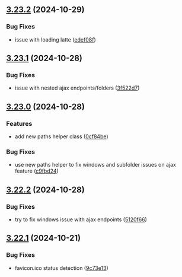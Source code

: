 ## [3.23.2](https://github.com/baumrock/RockFrontend/compare/v3.23.1...v3.23.2) (2024-10-29)


### Bug Fixes

* issue with loading latte ([edef08f](https://github.com/baumrock/RockFrontend/commit/edef08fba71590b047bd70bf9867e86c39f0e41c))

## [3.23.1](https://github.com/baumrock/RockFrontend/compare/v3.23.0...v3.23.1) (2024-10-28)


### Bug Fixes

* issue with nested ajax endpoints/folders ([3f522d7](https://github.com/baumrock/RockFrontend/commit/3f522d7cdcc72319b16f16579d3694701126f414))

## [3.23.0](https://github.com/baumrock/RockFrontend/compare/v3.22.2...v3.23.0) (2024-10-28)


### Features

* add new paths helper class ([0cf84be](https://github.com/baumrock/RockFrontend/commit/0cf84be630050d212b334e52477d97039823de4f))


### Bug Fixes

* use new paths helper to fix windows and subfolder issues on ajax feature ([c9fbd24](https://github.com/baumrock/RockFrontend/commit/c9fbd2430e166d304cae9af943510cb8a391bcdf))

## [3.22.2](https://github.com/baumrock/RockFrontend/compare/v3.22.1...v3.22.2) (2024-10-28)


### Bug Fixes

* try to fix windows issue with ajax endpoints ([5120f66](https://github.com/baumrock/RockFrontend/commit/5120f66c3d1cc7ea37a3139069a14e6c1b3eaedc))

## [3.22.1](https://github.com/baumrock/RockFrontend/compare/v3.22.0...v3.22.1) (2024-10-21)


### Bug Fixes

* favicon.ico status detection ([9c73e13](https://github.com/baumrock/RockFrontend/commit/9c73e13e3aaef28e6978236c1fa5272605728e66))

